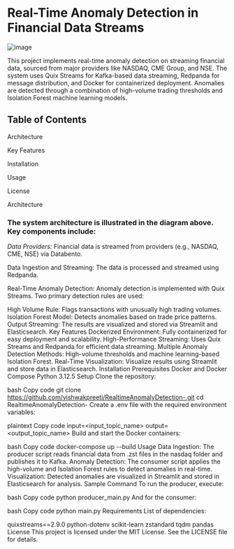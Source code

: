 # Real-Time Anomaly Detection in Financial Data Streams

![image](https://github.com/user-attachments/assets/11dd9dc4-a684-4919-98d1-9faeb3a1af17)

This project implements real-time anomaly detection on streaming financial data, sourced from major providers like NASDAQ, CME Group, and NSE. The system uses Quix Streams for Kafka-based data streaming, Redpanda for message distribution, and Docker for containerized deployment. Anomalies are detected through a combination of high-volume trading thresholds and Isolation Forest machine learning models.

## Table of Contents

Architecture

Key Features

Installation

Usage

License

Architecture

### The system architecture is illustrated in the diagram above. Key components include:

*Data Providers:* Financial data is streamed from providers (e.g., NASDAQ, CME, NSE) via Databento.

Data Ingestion and Streaming: The data is processed and streamed using Redpanda.

Real-Time Anomaly Detection: Anomaly detection is implemented with Quix Streams. Two primary detection rules are used:

High Volume Rule: Flags transactions with unusually high trading volumes.
Isolation Forest Model: Detects anomalies based on trade price patterns.
Output Streaming: The results are visualized and stored via Streamlit and Elasticsearch.
Key Features
Dockerized Environment: Fully containerized for easy deployment and scalability.
High-Performance Streaming: Uses Quix Streams and Redpanda for efficient data streaming.
Multiple Anomaly Detection Methods: High-volume thresholds and machine learning-based Isolation Forest.
Real-Time Visualization: Visualize results using Streamlit and store data in Elasticsearch.
Installation
Prerequisites
Docker and Docker Compose
Python 3.12.5
Setup
Clone the repository:

bash
Copy code
git clone https://github.com/vishwakpreeti/RealtimeAnomalyDetection-.git
cd RealtimeAnomalyDetection-
Create a .env file with the required environment variables:

plaintext
Copy code
input=<input_topic_name>
output=<output_topic_name>
Build and start the Docker containers:

bash
Copy code
docker-compose up --build
Usage
Data Ingestion: The producer script reads financial data from .zst files in the nasdaq folder and publishes it to Kafka.
Anomaly Detection: The consumer script applies the high-volume and Isolation Forest rules to detect anomalies in real-time.
Visualization: Detected anomalies are visualized in Streamlit and stored in Elasticsearch for analysis.
Sample Command
To run the producer, execute:

bash
Copy code
python producer_main.py
And for the consumer:

bash
Copy code
python main.py
Requirements
List of dependencies:

quixstreams==2.9.0
python-dotenv
scikit-learn
zstandard
tqdm
pandas
License
This project is licensed under the MIT License. See the LICENSE file for details.
